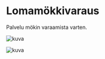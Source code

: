 # Lomamökkivaraus

Palvelu mökin varaamista varten.

![kuva](https://user-images.githubusercontent.com/89644326/170040241-0cc0eefa-888b-4c79-8787-b77a8c943f55.png)

![kuva](https://user-images.githubusercontent.com/89644326/170040355-68a690a2-1a45-4e2b-8c1a-5d66ac9fde6f.png)
